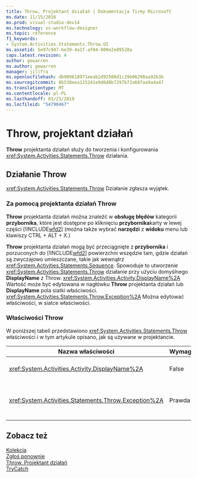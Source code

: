 ```yaml
---
title: Throw, Projektant działań | Dokumentacja firmy Microsoft
ms.date: 11/15/2016
ms.prod: visual-studio-dev14
ms.technology: vs-workflow-designer
ms.topic: reference
f1_keywords:
- System.Activities.Statements.Throw.UI
ms.assetid: 5e97c947-be39-4a1f-af04-000e2e09528a
caps.latest.revision: 4
author: gewarren
ms.author: gewarren
manager: jillfra
ms.openlocfilehash: db909618971eeab2d92506d1c29b06290aa9263b
ms.sourcegitcommit: 8b538eea125241e9d6d8b7297b72a66faa9a4a47
ms.translationtype: MT
ms.contentlocale: pl-PL
ms.lasthandoff: 01/23/2019
ms.locfileid: "54790467"
---
```

# <a name="throw-activity-designer"></a>Throw, projektant działań
**Throw** projektanta działań służy do tworzenia i konfigurowania <xref:System.Activities.Statements.Throw> działania.  
  
## <a name="the-throw-activity"></a>Działanie Throw  
 <xref:System.Activities.Statements.Throw> Działanie zgłasza wyjątek.  
  
### <a name="using-the-throw-activity-designer"></a>Za pomocą projektanta działań Throw  
 **Throw** projektanta działań można znaleźć w **obsługę błędów** kategorii **przybornika**, które jest dostępne po kliknięciu **przybornika**karty w lewej części [!INCLUDE[wfd2](../includes/wfd2-md.md)] (można także wybrać **narzędzi** z **widoku** menu lub klawiszy CTRL + ALT + X.)  
  
 **Throw** projektanta działań mogą być przeciągnięte z **przybornika** i porzuconych do [!INCLUDE[wfd2](../includes/wfd2-md.md)] powierzchni wszędzie tam, gdzie działań są zwyczajowo umieszczane, takie jak wewnątrz <xref:System.Activities.Statements.Sequence>. Spowoduje to utworzenie <xref:System.Activities.Statements.Throw> działanie przy użyciu domyślnego **DisplayName** z Throw. <xref:System.Activities.Activity.DisplayName%2A> Wartość może być edytowana w nagłówku **Throw** projektanta działań lub **DisplayName** pola siatki właściwości. <xref:System.Activities.Statements.Throw.Exception%2A> Można edytować właściwości, w siatce właściwości.  
  
### <a name="the-throw-properties"></a>Właściwości Throw  
 W poniższej tabeli przedstawiono <xref:System.Activities.Statements.Throw> właściwości i w tym artykule opisano, jak są używane w projektancie.  
  
|Nazwa właściwości|Wymagane|Użycie|  
|-------------------|--------------|-----------|  
|<xref:System.Activities.Activity.DisplayName%2A>|False|Określa opcjonalny przyjazna nazwa <xref:System.Activities.Statements.Throw> działania. Wartość domyślna to Throw.|  
|<xref:System.Activities.Statements.Throw.Exception%2A>|Prawda|Wyjątek do zgłoszenia. Ten wyjątek musi pochodzić od klasy <xref:System.Exception>. Aby określić wyjątek, wpisz wyrażenie języka Visual Basic w siatce właściwości.|  
  
## <a name="see-also"></a>Zobacz też  
 [Kolekcja](../workflow-designer/collection-activity-designers.md)   
 [Zgłoś ponownie](../workflow-designer/rethrow-activity-designer.md)   
 [Throw, Projektant działań](../workflow-designer/throw-activity-designer.md)   
 [TryCatch](../workflow-designer/trycatch-activity-designer.md)